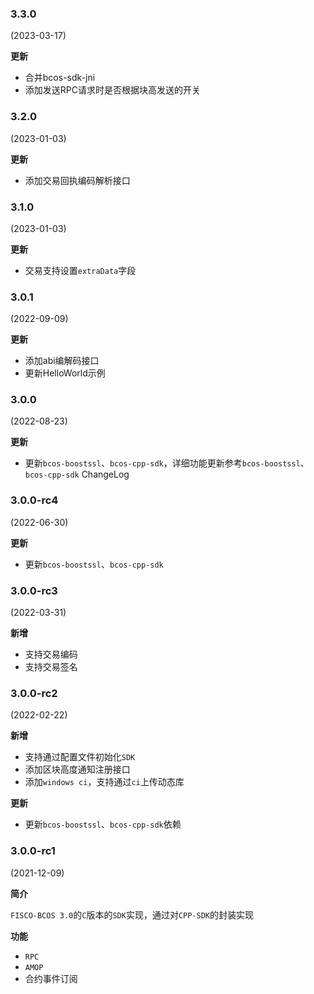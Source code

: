 ### 3.3.0

(2023-03-17)

**更新**

- 合并bcos-sdk-jni
- 添加发送RPC请求时是否根据块高发送的开关

### 3.2.0

(2023-01-03)

**更新**

- 添加交易回执编码解析接口

### 3.1.0

(2023-01-03)

**更新**

- 交易支持设置`extraData`字段

### 3.0.1

(2022-09-09)

**更新**

- 添加abi编解码接口
- 更新HelloWorld示例

### 3.0.0

(2022-08-23)

**更新**

- 更新`bcos-boostssl`、`bcos-cpp-sdk`，详细功能更新参考`bcos-boostssl`、`bcos-cpp-sdk` ChangeLog

### 3.0.0-rc4

(2022-06-30)

**更新**

- 更新`bcos-boostssl`、`bcos-cpp-sdk`

### 3.0.0-rc3

(2022-03-31)

**新增**

- 支持交易编码
- 支持交易签名

### 3.0.0-rc2

(2022-02-22)

**新增**

- 支持通过配置文件初始化`SDK`
- 添加区块高度通知注册接口
- 添加`windows ci`，支持通过`ci`上传动态库

**更新**

- 更新`bcos-boostssl`、`bcos-cpp-sdk`依赖

### 3.0.0-rc1

(2021-12-09)

**简介**

`FISCO-BCOS 3.0`的`C`版本的`SDK`实现，通过对`CPP-SDK`的封装实现

**功能**

- `RPC`
- `AMOP`
- 合约事件订阅
